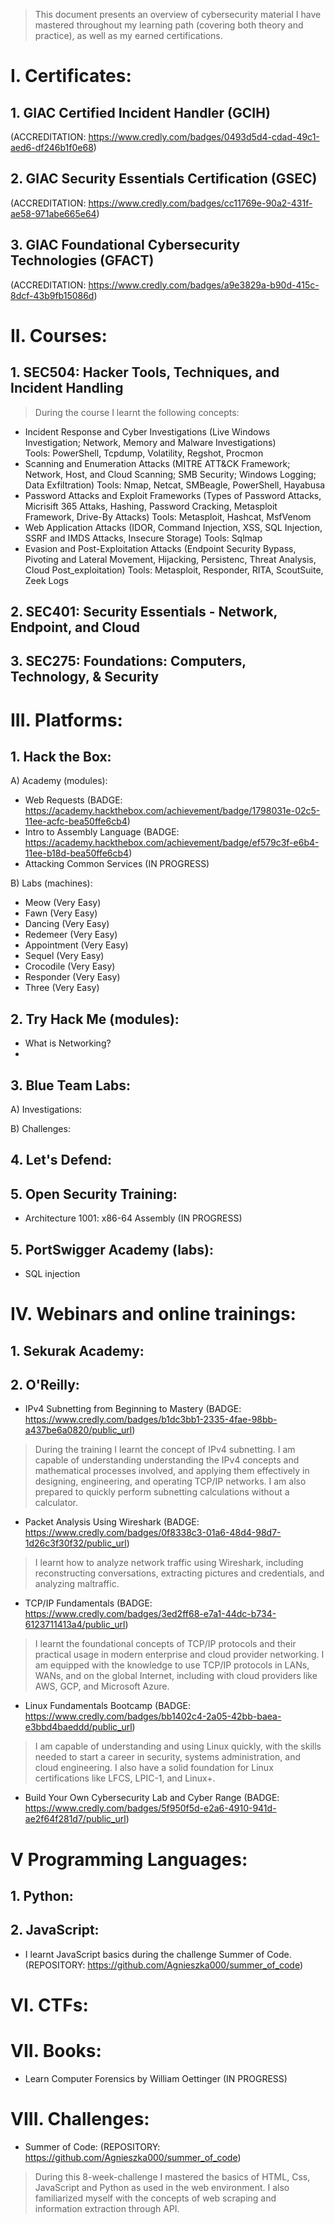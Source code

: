 > This document presents an overview of cybersecurity material I have mastered throughout my learning path (covering both theory and practice), as well as my earned certifications.

# I. Certificates:

## 1. GIAC Certified Incident Handler (GCIH) 

(ACCREDITATION: https://www.credly.com/badges/0493d5d4-cdad-49c1-aed6-df246b1f0e68)

## 2. GIAC Security Essentials Certification (GSEC)
(ACCREDITATION: https://www.credly.com/badges/cc11769e-90a2-431f-ae58-971abe665e64)

## 3. GIAC Foundational Cybersecurity Technologies (GFACT)
(ACCREDITATION: https://www.credly.com/badges/a9e3829a-b90d-415c-8dcf-43b9fb15086d)

# II. Courses:

## 1. SEC504: Hacker Tools, Techniques, and Incident Handling
   > During the course I learnt the following concepts:
   - Incident Response and Cyber Investigations (Live Windows Investigation; Network, Memory and  Malware Investigations) \
     Tools: PowerShell, Tcpdump, Volatility, Regshot, Procmon
   - Scanning and Enumeration Attacks (MITRE ATT&CK Framework; Network, Host, and Cloud Scanning; SMB Security; Windows Logging; Data Exfiltration)
     Tools: Nmap, Netcat, SMBeagle, PowerShell, Hayabusa
   - Password Attacks and Exploit Frameworks (Types of Password Attacks, Micrisift 365 Attaks, Hashing, Password Cracking, Metasploit Framework, Drive-By Attacks)
     Tools: Metasploit, Hashcat, MsfVenom
   - Web Application Attacks (IDOR, Command Injection, XSS, SQL Injection, SSRF and IMDS Attacks, Insecure Storage)
     Tools: Sqlmap
   - Evasion and Post-Exploitation Attacks (Endpoint Security Bypass, Pivoting and Lateral Movement, Hijacking, Persistenc, Threat Analysis, Cloud Post_exploitation)
     Tools: Metasploit, Responder, RITA, ScoutSuite, Zeek Logs



## 2. SEC401: Security Essentials - Network, Endpoint, and Cloud

## 3. SEC275: Foundations: Computers, Technology, & Security

# III. Platforms:

## 1. Hack the Box: 
A) Academy (modules):
- Web Requests (BADGE: https://academy.hackthebox.com/achievement/badge/1798031e-02c5-11ee-acfc-bea50ffe6cb4)
- Intro to Assembly Language (BADGE: https://academy.hackthebox.com/achievement/badge/ef579c3f-e6b4-11ee-b18d-bea50ffe6cb4)
- Attacking Common Services (IN PROGRESS)

B) Labs (machines):
- Meow (Very Easy)
- Fawn (Very Easy)
- Dancing (Very Easy)
- Redemeer (Very Easy)
- Appointment (Very Easy)
- Sequel (Very Easy)
- Crocodile (Very Easy)
- Responder (Very Easy)
- Three (Very Easy)

## 2. Try Hack Me (modules):
- What is Networking?
- 

## 3. Blue Team Labs: 
A) Investigations:

B) Challenges:

## 4. Let's Defend:

## 5. Open Security Training:
- Architecture 1001: x86-64 Assembly (IN PROGRESS)

## 5. PortSwigger Academy (labs):
- SQL injection

# IV. Webinars and online trainings:
## 1. Sekurak Academy:

## 2. O'Reilly:
- IPv4 Subnetting from Beginning to Mastery (BADGE: https://www.credly.com/badges/b1dc3bb1-2335-4fae-98bb-a437be6a0820/public_url)
> During the training I learnt the concept of IPv4 subnetting. I am capable of understanding  understanding the IPv4 concepts and mathematical processes involved,
and applying them effectively in designing, engineering, and operating TCP/IP networks. I am also prepared to quickly perform subnetting calculations without a calculator.

- Packet Analysis Using Wireshark (BADGE: https://www.credly.com/badges/0f8338c3-01a6-48d4-98d7-1d26c3f30f32/public_url)
> I learnt how to analyze network traffic using Wireshark, including reconstructing conversations, extracting pictures and credentials, and analyzing maltraffic.

- TCP/IP Fundamentals (BADGE: https://www.credly.com/badges/3ed2ff68-e7a1-44dc-b734-6123711413a4/public_url)
> I learnt the foundational concepts of TCP/IP protocols and their practical usage in modern enterprise and cloud provider networking. 
I am equipped with the knowledge to use TCP/IP protocols in LANs, WANs, and on the global Internet, including with cloud providers like AWS, GCP, and Microsoft Azure.

- Linux Fundamentals Bootcamp (BADGE: https://www.credly.com/badges/bb1402c4-2a05-42bb-baea-e3bbd4baeddd/public_url)
> I am capable of understanding and using Linux quickly, with the skills needed to start a career in security, systems administration, and cloud engineering. 
I also have a solid foundation for Linux certifications like LFCS, LPIC-1, and Linux+.

- Build Your Own Cybersecurity Lab and Cyber Range (BADGE: https://www.credly.com/badges/5f950f5d-e2a6-4910-941d-ae2f64f281d7/public_url)

# V Programming Languages:
## 1. Python:

## 2. JavaScript:
- I learnt JavaScript basics during the challenge Summer of Code. (REPOSITORY: https://github.com/Agnieszka000/summer_of_code)

# VI. CTFs:

# VII. Books:
- Learn Computer Forensics by William Oettinger (IN PROGRESS)

# VIII. Challenges:
- Summer of Code: (REPOSITORY: https://github.com/Agnieszka000/summer_of_code)
> During this 8-week-challenge I mastered the basics of HTML, Css, JavaScript and Python as used in the web environment.
I also familiarized myself with the concepts of web scraping and information extraction through API.

